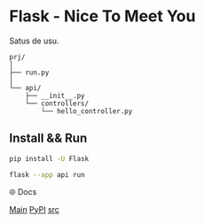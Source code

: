 # Flask - Nice To Meet You

Satus de usu.


```plaintext
prj/
│
├── run.py
│
└── api/
    ├── __init__.py
    └── controllers/
        └── hello_controller.py
```

## Install && Run

```bash
pip install -U Flask
```

```bash
flask --app api run
```


🌐 Docs

[Main](https://flask.palletsprojects.com/en/3.0.x/)
[PyPI](https://pypi.org/project/Flask/)
[src](https://github.com/pallets/flask/)
